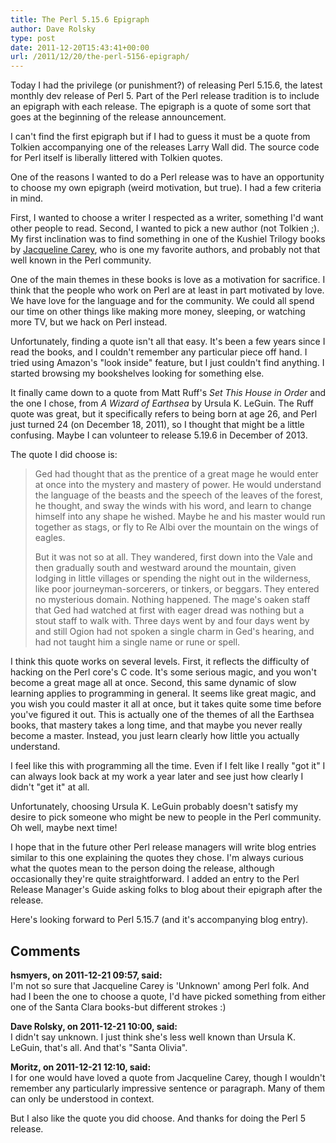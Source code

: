 ```yaml
---
title: The Perl 5.15.6 Epigraph
author: Dave Rolsky
type: post
date: 2011-12-20T15:43:41+00:00
url: /2011/12/20/the-perl-5156-epigraph/
---
```


Today I had the privilege (or punishment?) of releasing Perl 5.15.6, the latest monthly dev release
of Perl 5. Part of the Perl release tradition is to include an epigraph with each release. The
epigraph is a quote of some sort that goes at the beginning of the release announcement.

I can't find the first epigraph but if I had to guess it must be a quote from Tolkien accompanying
one of the releases Larry Wall did. The source code for Perl itself is liberally littered with
Tolkien quotes.

One of the reasons I wanted to do a Perl release was to have an opportunity to choose my own
epigraph (weird motivation, but true). I had a few criteria in mind.

First, I wanted to choose a writer I respected as a writer, something I'd want other people to read.
Second, I wanted to pick a new author (not Tolkien ;). My first inclination was to find something in
one of the Kushiel Trilogy books by [Jacqueline Carey][1], who is one my favorite authors, and
probably not that well known in the Perl community.

One of the main themes in these books is love as a motivation for sacrifice. I think that the people
who work on Perl are at least in part motivated by love. We have love for the language and for the
community. We could all spend our time on other things like making more money, sleeping, or watching
more TV, but we hack on Perl instead.

Unfortunately, finding a quote isn't all that easy. It's been a few years since I read the books,
and I couldn't remember any particular piece off hand. I tried using Amazon's "look inside" feature,
but I just couldn't find anything. I started browsing my bookshelves looking for something else.

It finally came down to a quote from Matt Ruff's _Set This House in Order_ and the one I chose, from
_A Wizard of Earthsea_ by Ursula K. LeGuin. The Ruff quote was great, but it specifically refers to
being born at age 26, and Perl just turned 24 (on December 18, 2011), so I thought that might be a
little confusing. Maybe I can volunteer to release 5.19.6 in December of 2013.

The quote I did choose is:

> Ged had thought that as the prentice of a great mage he would enter at once into the mystery and
> mastery of power. He would understand the language of the beasts and the speech of the leaves of
> the forest, he thought, and sway the winds with his word, and learn to change himself into any
> shape he wished. Maybe he and his master would run together as stags, or fly to Re Albi over the
> mountain on the wings of eagles.
>
> But it was not so at all. They wandered, first down into the Vale and then gradually south and
> westward around the mountain, given lodging in little villages or spending the night out in the
> wilderness, like poor journeyman-sorcerers, or tinkers, or beggars. They entered no mysterious
> domain. Nothing happened. The mage's oaken staff that Ged had watched at first with eager dread
> was nothing but a stout staff to walk with. Three days went by and four days went by and still
> Ogion had not spoken a single charm in Ged's hearing, and had not taught him a single name or rune
> or spell.

I think this quote works on several levels. First, it reflects the difficulty of hacking on the Perl
core's C code. It's some serious magic, and you won't become a great mage all at once. Second, this
same dynamic of slow learning applies to programming in general. It seems like great magic, and you
wish you could master it all at once, but it takes quite some time before you've figured it out.
This is actually one of the themes of all the Earthsea books, that mastery takes a long time, and
that maybe you never really become a master. Instead, you just learn clearly how little you actually
understand.

I feel like this with programming all the time. Even if I felt like I really "got it" I can always
look back at my work a year later and see just how clearly I didn't "get it" at all.

Unfortunately, choosing Ursula K. LeGuin probably doesn't satisfy my desire to pick someone who
might be new to people in the Perl community. Oh well, maybe next time!

I hope that in the future other Perl release managers will write blog entries similar to this one
explaining the quotes they chose. I'm always curious what the quotes mean to the person doing the
release, although occasionally they're quite straightforward. I added an entry to the Perl Release
Manager's Guide asking folks to blog about their epigraph after the release.

Here's looking forward to Perl 5.15.7 (and it's accompanying blog entry).

[1]: http://www.jacquelinecarey.com/

## Comments

**hsmyers, on 2011-12-21 09:57, said:**  
I'm not so sure that Jacqueline Carey is 'Unknown' among Perl folk. And had I been the one to choose
a quote, I'd have picked something from either one of the Santa Clara books-but different strokes :)

**Dave Rolsky, on 2011-12-21 10:00, said:**  
I didn't say unknown. I just think she's less well known than Ursula K. LeGuin, that's all. And
that's "Santa Olivia".

**Moritz, on 2011-12-21 12:10, said:**  
I for one would have loved a quote from Jacqueline Carey, though I wouldn't remember any
particularly impressive sentence or paragraph. Many of them can only be understood in context.

But I also like the quote you did choose. And thanks for doing the Perl 5 release.
